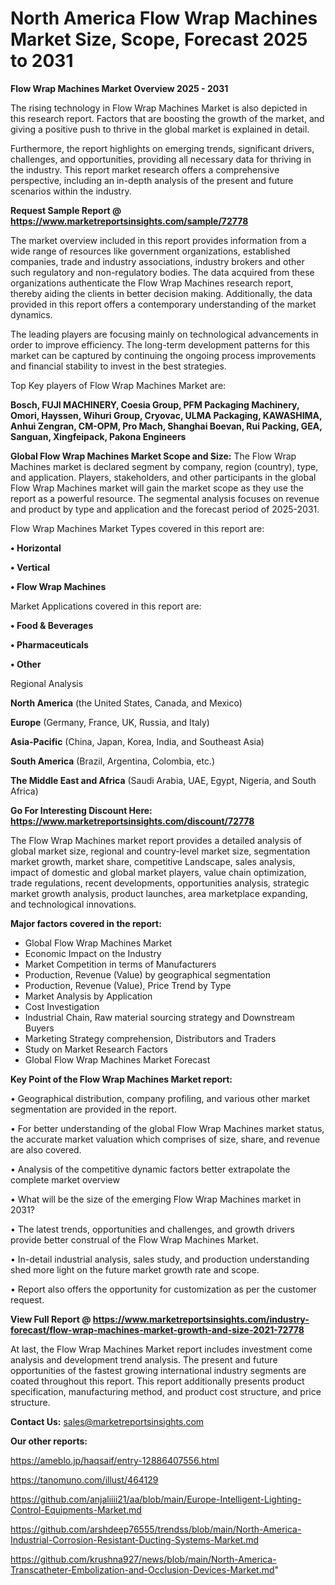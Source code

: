  # North America Flow Wrap Machines Market Size, Scope, Forecast 2025 to 2031

<Strong> Flow Wrap Machines Market Overview 2025 - 2031</strong>

The rising technology in Flow Wrap Machines Market is also depicted in this research report. Factors that are boosting the growth of the market, and giving a positive push to thrive in the global market is explained in detail.

Furthermore, the report highlights on emerging trends, significant drivers, challenges, and opportunities, providing all necessary data for thriving in the industry. This report market research offers a comprehensive perspective, including an in-depth analysis of the present and future scenarios within the industry.

<strong>Request Sample Report @ <a href=https://www.marketreportsinsights.com/sample/72778>https://www.marketreportsinsights.com/sample/72778</a></strong>

The market overview included in this report provides information from a wide range of resources like government organizations, established companies, trade and industry associations, industry brokers and other such regulatory and non-regulatory bodies. The data acquired from these organizations authenticate the Flow Wrap Machines research report, thereby aiding the clients in better decision making. Additionally, the data provided in this report offers a contemporary understanding of the market dynamics.

The leading players are focusing mainly on technological advancements in order to improve efficiency. The long-term development patterns for this market can be captured by continuing the ongoing process improvements and financial stability to invest in the best strategies.

Top Key players of Flow Wrap Machines Market are:

<strong>Bosch, FUJI MACHINERY, Coesia Group, PFM Packaging Machinery, Omori, Hayssen, Wihuri Group, Cryovac, ULMA Packaging, KAWASHIMA, Anhui Zengran, CM-OPM, Pro Mach, Shanghai Boevan, Rui Packing, GEA, Sanguan, Xingfeipack, Pakona Engineers</strong>

<strong><b>Global Flow Wrap Machines Market Scope and Size:</b></strong>
The Flow Wrap Machines market is declared segment by company, region (country), type, and application. Players, stakeholders, and other participants in the global Flow Wrap Machines market will gain the market scope as they use the report as a powerful resource. The segmental analysis focuses on revenue and product by type and application and the forecast period of 2025-2031.

Flow Wrap Machines Market Types covered in this report are:

<strong>• Horizontal

• Vertical

• Flow Wrap Machines</strong>

Market Applications covered in this report are:

<strong>• Food & Beverages

• Pharmaceuticals

• Other</strong> 

Regional Analysis

<strong>North America</strong> (the United States, Canada, and Mexico)

<strong>Europe</strong> (Germany, France, UK, Russia, and Italy)

<strong>Asia-Pacific</strong> (China, Japan, Korea, India, and Southeast Asia)

<strong>South America</strong> (Brazil, Argentina, Colombia, etc.)

<strong>The Middle East and Africa</strong> (Saudi Arabia, UAE, Egypt, Nigeria, and South Africa)

<strong>Go For Interesting Discount Here: <a href=https://www.marketreportsinsights.com/discount/72778>https://www.marketreportsinsights.com/discount/72778</a></strong>

The Flow Wrap Machines market report provides a detailed analysis of global market size, regional and country-level market size, segmentation market growth, market share, competitive Landscape, sales analysis, impact of domestic and global market players, value chain optimization, trade regulations, recent developments, opportunities analysis, strategic market growth analysis, product launches, area marketplace expanding, and technological innovations.

<strong><b>Major factors covered in the report:</b></strong>
<ul>
  <li>Global Flow Wrap Machines Market </li>
  <li>Economic Impact on the Industry</li>
  <li>Market Competition in terms of Manufacturers</li>
  <li>Production, Revenue (Value) by geographical segmentation</li>
  <li>Production, Revenue (Value), Price Trend by Type</li>
  <li>Market Analysis by Application</li>
  <li>Cost Investigation</li>
  <li>Industrial Chain, Raw material sourcing strategy and Downstream Buyers</li>
  <li>Marketing Strategy comprehension, Distributors and Traders</li>
  <li>Study on Market Research Factors</li>
  <li>Global Flow Wrap Machines Market Forecast</li>
</ul>

<strong><b>Key Point of the Flow Wrap Machines Market report:</b></strong>

• Geographical distribution, company profiling, and various other market segmentation are provided in the report.

• For better understanding of the global Flow Wrap Machines market status, the accurate market valuation which comprises of size, share, and revenue are also covered.

• Analysis of the competitive dynamic factors better extrapolate the complete market overview

• What will be the size of the emerging Flow Wrap Machines market in 2031?

• The latest trends, opportunities and challenges, and growth drivers provide better construal of the Flow Wrap Machines Market.

• In-detail industrial analysis, sales study, and production understanding shed more light on the future market growth rate and scope.

• Report also offers the opportunity for customization as per the customer request.

<strong><b>View Full Report @ <a href=https://www.marketreportsinsights.com/industry-forecast/flow-wrap-machines-market-growth-and-size-2021-72778>https://www.marketreportsinsights.com/industry-forecast/flow-wrap-machines-market-growth-and-size-2021-72778</a></b></strong>


At last, the Flow Wrap Machines Market report includes investment come analysis and development trend analysis. The present and future opportunities of the fastest growing international industry segments are coated throughout this report. This report additionally presents product specification, manufacturing method, and product cost structure, and price structure.

<strong>Contact Us:</strong>
sales@marketreportsinsights.com

<strong>Our other reports:</strong>

<a href=https://ameblo.jp/haqsaif/entry-12886407556.html>https://ameblo.jp/haqsaif/entry-12886407556.html</a>

<a href=https://tanomuno.com/illust/464129>https://tanomuno.com/illust/464129</a>

<a href=https://github.com/anjaliiii21/aa/blob/main/Europe-Intelligent-Lighting-Control-Equipments-Market.md>https://github.com/anjaliiii21/aa/blob/main/Europe-Intelligent-Lighting-Control-Equipments-Market.md</a>

<a href=https://github.com/arshdeep76555/trendss/blob/main/North-America-Industrial-Corrosion-Resistant-Ducting-Systems-Market.md>https://github.com/arshdeep76555/trendss/blob/main/North-America-Industrial-Corrosion-Resistant-Ducting-Systems-Market.md</a>

<a href=https://github.com/krushna927/news/blob/main/North-America-Transcatheter-Embolization-and-Occlusion-Devices-Market.md>https://github.com/krushna927/news/blob/main/North-America-Transcatheter-Embolization-and-Occlusion-Devices-Market.md</a>"
